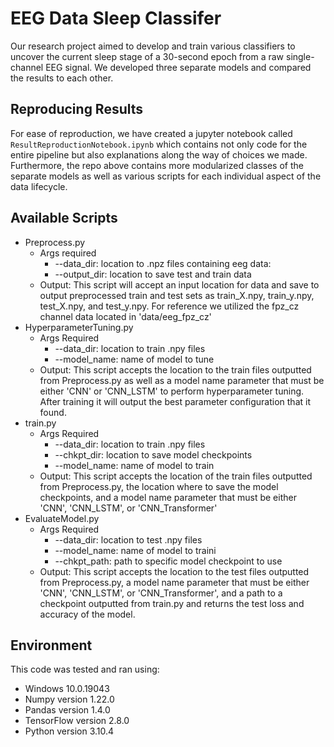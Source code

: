 # EEG Data Sleep Classifer
Our research project aimed to develop and train various classifiers to uncover the current sleep stage of a 30-second epoch from a raw single-channel EEG signal. We developed three separate models and compared the results to each other. 

## Reproducing Results
For ease of reproduction, we have created a jupyter notebook called `ResultReproductionNotebook.ipynb` which contains not only code for the entire pipeline but also explanations along the way of choices we made. Furthermore, the repo above contains more modularized classes of the separate models as well as various scripts for each individual aspect of the data lifecycle. 

## Available Scripts
* Preprocess.py
  * Args required
    * --data_dir: location to .npz files containing eeg data:
    * --output_dir: location to save test and train data
  * Output: This script will accept an input location for data and save to output preprocessed train and test sets as train_X.npy, train_y.npy, test_X.npy, and test_y.npy. For reference we utilized the fpz_cz channel data located in 'data/eeg_fpz_cz'
* HyperparameterTuning.py
  * Args Required
    * --data_dir: location to train .npy files
    * --model_name: name of model to tune
  * Output: This script accepts the location to the train files outputted from Preprocess.py as well as a model name parameter that must be either 'CNN' or 'CNN_LSTM' to perform hyperparameter tuning. After training it will output the best parameter configuration that it found.
* train.py
  * Args Required
    * --data_dir: location to train .npy files
    * --chkpt_dir: location to save model checkpoints
    * --model_name: name of model to train
  * Output: This script accepts the location of the train files outputted from Preprocess.py, the location where to save the model checkpoints, and a model name parameter that must be either 'CNN', 'CNN_LSTM', or 'CNN_Transformer'
* EvaluateModel.py
  * Args Required
    * --data_dir: location to test .npy files
    * --model_name: name of model to traini
    * --chkpt_path: path to specific model checkpoint to use
  * Output: This script accepts the location to the test files outputted from Preprocess.py, a model name parameter that must be either 'CNN', 'CNN_LSTM', or 'CNN_Transformer', and a path to a checkpoint outputted from train.py and returns the test loss and accuracy of the model.

## Environment
This code was tested and ran using:
* Windows 10.0.19043
* Numpy version 1.22.0
* Pandas version 1.4.0
* TensorFlow version 2.8.0
* Python version 3.10.4
